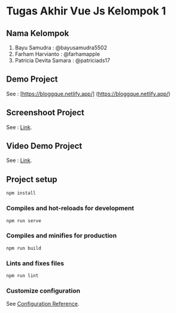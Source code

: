 # Tugas Akhir Vue Js Kelompok 1

## Nama Kelompok

1. Bayu Samudra : 
   @bayusamudra5502
2. Farham Harvianto :
   @farhamapple
3. Patricia Devita Samara :
   @patriciads17
 
## Demo Project
See : [https://bloggque.netlify.app/] (https://bloggque.netlify.app/)

## Screenshoot Project
See : [Link](https://drive.google.com/drive/folders/1Ee3_8vA16j9ZF9kKIUbl79ZZZWgMtAL-?usp=sharing).

## Video Demo Project
See : [Link](https://drive.google.com/drive/folders/1845eCtJBPSbh2XnDnAV40YL4U1DGskl_?usp=sharing).

## Project setup

```
npm install
```

### Compiles and hot-reloads for development

```
npm run serve
```

### Compiles and minifies for production

```
npm run build
```

### Lints and fixes files

```
npm run lint
```

### Customize configuration

See [Configuration Reference](https://cli.vuejs.org/config/).
